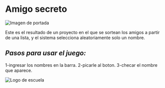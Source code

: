 # **Amigo secreto**
![Imagen de portada](https://github.com/user-attachments/assets/23cacae5-d446-4e7c-aef2-f13ccab905a9)

Este es el resultado de un proyecto en el que se sortean los amigos a partir de una lista, y el sistema selecciona aleatoriamente solo un nombre.
 ## *Pasos para usar el juego:* 
 1-ingresar los nombres en la barra. 2-picarle al boton. 3-checar el nombre que aparece.
 
![Logo de escuela](https://github.com/user-attachments/assets/874b63cd-9c79-46eb-b24b-05f80c28efed)
